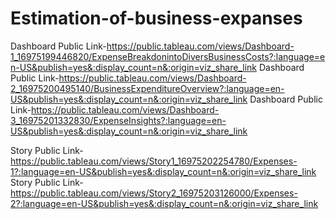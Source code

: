 # Estimation-of-business-expanses

Dashboard Public Link-https://public.tableau.com/views/Dashboard-1_16975199446820/ExpenseBreakdonintoDiversBusinessCosts?:language=en-US&publish=yes&:display_count=n&:origin=viz_share_link
Dashboard Public Link-https://public.tableau.com/views/Dashboard-2_16975200495140/BusinessExpenditureOverview?:language=en-US&publish=yes&:display_count=n&:origin=viz_share_link
Dashboard Public Link-https://public.tableau.com/views/Dashboard-3_16975201332830/ExpenseInsights?:language=en-US&publish=yes&:display_count=n&:origin=viz_share_link

Story Public Link-https://public.tableau.com/views/Story1_16975202254780/Expenses-1?:language=en-US&publish=yes&:display_count=n&:origin=viz_share_link
Story Public Link-https://public.tableau.com/views/Story2_16975203126000/Expenses-2?:language=en-US&publish=yes&:display_count=n&:origin=viz_share_link
